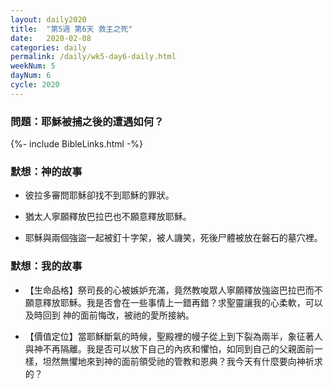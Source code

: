 ```yaml
---
layout: daily2020
title:  "第5週 第6天 救主之死"
date:   2020-02-08
categories: daily
permalink: /daily/wk5-day6-daily.html
weekNum: 5
dayNum: 6
cycle: 2020
---
```


### 問題：耶穌被捕之後的遭遇如何？

{%- include BibleLinks.html -%}

### 默想：神的故事 
+ 彼拉多審問耶穌卻找不到耶穌的罪狀。

+ 猶太人寧願釋放巴拉巴也不願意釋放耶穌。

+ 耶穌與兩個強盜一起被釘十字架，被人譏笑，死後尸體被放在磐石的墓穴裡。

### 默想：我的故事
+ 【生命品格】祭司長的心被嫉妒充滿，竟然教唆眾人寧願釋放強盜巴拉巴而不願意釋放耶穌。我是否會在一些事情上一錯再錯？求聖靈讓我的心柔軟，可以及時回到
神的面前悔改，被祂的愛所接納。

+ 【價值定位】當耶穌斷氣的時候，聖殿裡的幔子從上到下裂為兩半，象征著人與神不再隔離。我是否可以放下自己的內疚和懼怕，如同到自己的父親面前一樣，坦然無懼地來到神的面前領受祂的管教和恩典？我今天有什麼要向神祈求的？
